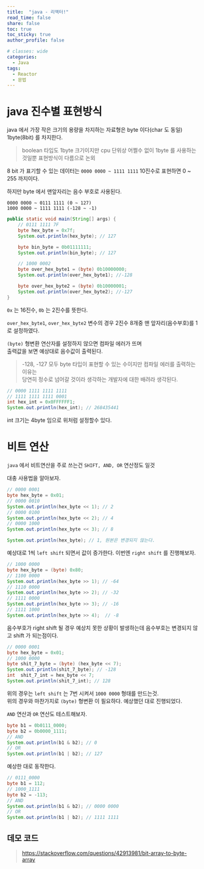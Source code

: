 ```yaml
---
title:  "java - 리액터!"
read_time: false
share: false
toc: true
toc_sticky: true
author_profile: false

# classes: wide
categories:
  - Java
tags:
  - Reactor
  - 문법
---
```


# java 진수별 표현방식   

java 에서 가장 작은 크기의 용량을 차지하는 자료형은 byte 이다(char 도 동일)  
1byte(8bit) 를 차지한다.  

> boolean 타입도 1byte 크기이지만 cpu 단위상 어쩔수 없이 1byte 를 사용하는 것일뿐 표현방식이 다름으로 논외

8 bit 가 표기할 수 있는 데이터는 `0000 0000 ~ 1111 1111`
10진수로 표현하면 0 ~ 255 까지이다.  

하지만 byte 에서 맨앞자리는 음수 부호로 사용된다.  

```
0000 0000 ~ 0111 1111 (0 ~ 127)
1000 0000 ~ 1111 1111 (-128 ~ -1)
```


```java
public static void main(String[] args) {
    // 0111 1111 7F
    byte hex_byte = 0x7f;
    System.out.println(hex_byte); // 127

    byte bin_byte = 0b01111111;
    System.out.println(bin_byte); // 127

    // 1000 0002
    byte over_hex_byte1 = (byte) 0b10000000;
    System.out.println(over_hex_byte1); //-128

    byte over_hex_byte2 = (byte) 0b10000001;
    System.out.println(over_hex_byte2); //-127
}
```

`0x` 는 16진수, `0b` 는 2진수를 뜻한다.  

`over_hex_byte1`, `over_hex_byte2` 변수의 경우 2진수 8개중 맨 앞자리(음수부호)를 1로 설정하였다.  

`(byte)` 형변환 연산자를 설정하지 않으면 컴파일 에러가 뜨며  
출력값을 보면 예상대로 음수값이 출력된다.  

> -128, -127 모두 byte 타입이 표현할 수 있는 수이지만 컴파일 에러를 출력하는 이유는  
당연히 정수로 넘어갈 것이라 생각하는 개발자에 대한 배려라 생각된다.  

```java
// 0000 1111 1111 1111
// 1111 1111 1111 0001
int hex_int = 0x0FFFFFF1;
System.out.println(hex_int); // 268435441
```

int 크기는 4byte 임으로 위처럼 설정할수 있다.   

# 비트 연산  

`java` 에서 비트연산을 주로 쓰는건 `SHIFT, AND, OR` 연산정도 일것  

대충 사용법을 알아보자.  

```java
// 0000 0001
byte hex_byte = 0x01;
// 0000 0010
System.out.println(hex_byte << 1); // 2
// 0000 0100
System.out.println(hex_byte << 2); // 4
// 0000 1000
System.out.println(hex_byte << 3); // 8

System.out.println(hex_byte); // 1, 원본은 변경되지 않는다.
```

예상대로 1씩 `left shift` 되면서 값이 증가한다.
이번엔 `right shift` 를 진행해보자.  

```java
// 1000 0000
byte hex_byte = (byte) 0x80;
// 1100 0000
System.out.println(hex_byte >> 1); // -64
// 1110 0000
System.out.println(hex_byte >> 2); // -32
// 1111 0000
System.out.println(hex_byte >> 3); // -16
// 1111 1000
System.out.println(hex_byte >> 4);  // -8
```

음수부호가 right shift 될 경우 예상치 못한 상황이 발생하는데
음수부호는 변경되지 않고 shift 가 되는점이다.  


```java
// 0000 0001
byte hex_byte = 0x01;
// 1000 0000
byte shit_7_byte = (byte) (hex_byte << 7);
System.out.println(shit_7_byte); // -128
int  shit_7_int = hex_byte << 7;
System.out.println(shit_7_int); // 128
```

위의 경우는 `left shift` 는 7번 시켜서 `1000 0000` 형태를 만드는것.  
위의 경우와 마찬가지로 `(byte)` 형변환 이 필요하다.
예상했던 대로 진행되었다.  

`AND` 연산과 `OR` 연산도 테스트해보자.  

```java
byte b1 = 0b0111_0000;
byte b2 = 0b0000_1111;
// AND
System.out.println(b1 & b2); // 0
// OR
System.out.println(b1 | b2); // 127
```

예상한 대로 동작한다.  

```java
// 0111_0000
byte b1 = 112;
// 1000_1111
byte b2 = -113;
// AND
System.out.println(b1 & b2); // 0000 0000
// OR
System.out.println(b1 | b2); // 1111 1111
```


## 데모 코드

> <https://stackoverflow.com/questions/42913981/bit-array-to-byte-array>



